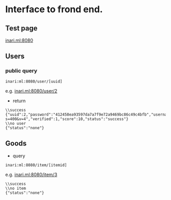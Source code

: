 # Interface to frond end.
## Test page
[inari.ml:8080](http://inari.ml:8080)
## Users
### public query
```
inari:ml:8080/user/[uuid]
```
e.g.
[inari.ml:8080/user/2](http://inari.ml:8080/user/2)
- return
```
\\success
{"uuid":2,"password":"412458ea93597da7a7f9e72a9469bc86c49c4bfb","username":"WakamiyaEve","idcard":"213182873","studentid":"71117503","address":"M1A","avatorurl":"https://avatars2.githubusercontent.com/u/45632558?s=400&v=4","verified":1,"score":10,"status":"success"}
\\no user
{"status":"none"}
```
## Goods
* query
```
inari:ml:8080/item/[itemid]
```
e.g.
[inari.ml:8080/item/3](http://inari.ml:8080/item/3)
```
\\success
\\no item
{"status":"none"}
```